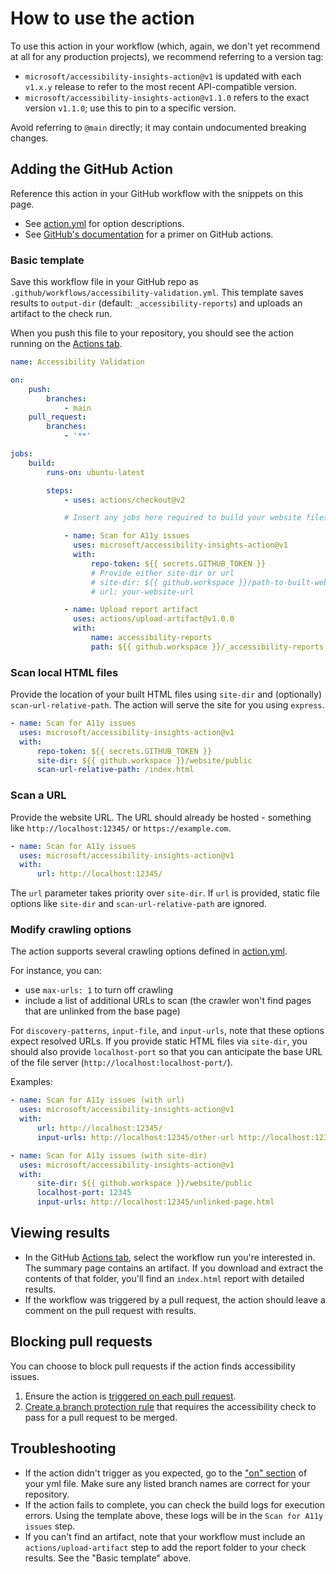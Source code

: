 # How to use the action

To use this action in your workflow (which, again, we don't yet recommend at all for any production projects), we recommend referring to a version tag:

-   `microsoft/accessibility-insights-action@v1` is updated with each `v1.x.y` release to refer to the most recent API-compatible version.
-   `microsoft/accessibility-insights-action@v1.1.0` refers to the exact version `v1.1.0`; use this to pin to a specific version.

Avoid referring to `@main` directly; it may contain undocumented breaking changes.

## Adding the GitHub Action

Reference this action in your GitHub workflow with the snippets on this page.

-   See [action.yml](https://github.com/microsoft/accessibility-insights-action/blob/main/action.yml) for option descriptions.
-   See [GitHub's documentation](https://docs.github.com/en/actions/learn-github-actions/introduction-to-github-actions#create-an-example-workflow) for a primer on GitHub actions.

### Basic template

Save this workflow file in your GitHub repo as `.github/workflows/accessibility-validation.yml`. This template saves results to `output-dir` (default: `_accessibility-reports`) and uploads an artifact to the check run.

When you push this file to your repository, you should see the action running on the [Actions tab](https://docs.github.com/en/actions/quickstart#viewing-your-workflow-results).

```yml
name: Accessibility Validation

on:
    push:
        branches:
            - main
    pull_request:
        branches:
            - '**'

jobs:
    build:
        runs-on: ubuntu-latest

        steps:
            - uses: actions/checkout@v2

            # Insert any jobs here required to build your website files

            - name: Scan for A11y issues
              uses: microsoft/accessibility-insights-action@v1
              with:
                  repo-token: ${{ secrets.GITHUB_TOKEN }}
                  # Provide either site-dir or url
                  # site-dir: ${{ github.workspace }}/path-to-built-website
                  # url: your-website-url

            - name: Upload report artifact
              uses: actions/upload-artifact@v1.0.0
              with:
                  name: accessibility-reports
                  path: ${{ github.workspace }}/_accessibility-reports
```

### Scan local HTML files

Provide the location of your built HTML files using `site-dir` and (optionally) `scan-url-relative-path`. The action will serve the site for you using `express`.

```yml
- name: Scan for A11y issues
  uses: microsoft/accessibility-insights-action@v1
  with:
      repo-token: ${{ secrets.GITHUB_TOKEN }}
      site-dir: ${{ github.workspace }}/website/public
      scan-url-relative-path: /index.html
```

### Scan a URL

Provide the website URL. The URL should already be hosted - something like `http://localhost:12345/` or `https://example.com`.

```yml
- name: Scan for A11y issues
  uses: microsoft/accessibility-insights-action@v1
  with:
      url: http://localhost:12345/
```

The `url` parameter takes priority over `site-dir`. If `url` is provided, static file options like `site-dir` and `scan-url-relative-path` are ignored.

### Modify crawling options

The action supports several crawling options defined in [action.yml](https://github.com/microsoft/accessibility-insights-action/blob/main/action.yml).

For instance, you can:

-   use `max-urls: 1` to turn off crawling
-   include a list of additional URLs to scan (the crawler won't find pages that are unlinked from the base page)

For `discovery-patterns`, `input-file`, and `input-urls`, note that these options expect resolved URLs. If you provide static HTML files via `site-dir`, you should also provide `localhost-port` so that you can anticipate the base URL of the file server (`http://localhost:localhost-port/`).

Examples:

```yml
- name: Scan for A11y issues (with url)
  uses: microsoft/accessibility-insights-action@v1
  with:
      url: http://localhost:12345/
      input-urls: http://localhost:12345/other-url http://localhost:12345/other-url2
```

```yml
- name: Scan for A11y issues (with site-dir)
  uses: microsoft/accessibility-insights-action@v1
  with:
      site-dir: ${{ github.workspace }}/website/public
      localhost-port: 12345
      input-urls: http://localhost:12345/unlinked-page.html
```

## Viewing results

-   In the GitHub [Actions tab](https://docs.github.com/en/actions/quickstart#viewing-your-workflow-results), select the workflow run you're interested in. The summary page contains an artifact. If you download and extract the contents of that folder, you'll find an `index.html` report with detailed results.
-   If the workflow was triggered by a pull request, the action should leave a comment on the pull request with results.

## Blocking pull requests

You can choose to block pull requests if the action finds accessibility issues.

1. Ensure the action is [triggered on each pull request](https://docs.github.com/en/actions/reference/events-that-trigger-workflows#configuring-workflow-events).
2. [Create a branch protection rule](https://docs.github.com/en/github/administering-a-repository/managing-a-branch-protection-rule#creating-a-branch-protection-rule) that requires the accessibility check to pass for a pull request to be merged.

## Troubleshooting

-   If the action didn't trigger as you expected, go to the ["on" section](https://docs.github.com/en/actions/reference/workflow-syntax-for-github-actions#on) of your yml file. Make sure any listed branch names are correct for your repository.
-   If the action fails to complete, you can check the build logs for execution errors. Using the template above, these logs will be in the `Scan for A11y issues` step.
-   If you can't find an artifact, note that your workflow must include an `actions/upload-artifact` step to add the report folder to your check results. See the "Basic template" above.

